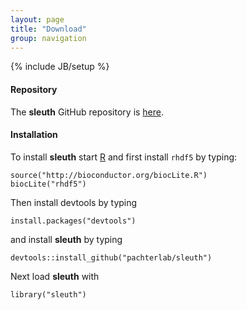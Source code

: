 ```yaml
---
layout: page
title: "Download"
group: navigation
---
```


{% include JB/setup %} 

#### Repository

The __sleuth__ GitHub repository is [here](http://github.com/pachterlab/sleuth).

#### Installation

To install __sleuth__ start [R](https://www.r-project.org) and first install `rhdf5` by typing: 

~~~
source("http://bioconductor.org/biocLite.R")
biocLite("rhdf5")
~~~

Then install devtools by typing

~~~
install.packages("devtools")
~~~

and install __sleuth__ by typing

~~~
devtools::install_github("pachterlab/sleuth")
~~~

Next load __sleuth__ with

~~~
library("sleuth")
~~~

